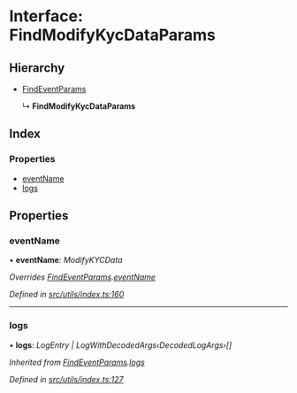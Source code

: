 # Interface: FindModifyKycDataParams

## Hierarchy

- [FindEventParams](_utils_index_.findeventparams.md)

  ↳ **FindModifyKycDataParams**

## Index

### Properties

- [eventName](_utils_index_.findmodifykycdataparams.md#eventname)
- [logs](_utils_index_.findmodifykycdataparams.md#logs)

## Properties

### eventName

• **eventName**: _ModifyKYCData_

_Overrides [FindEventParams](_utils_index_.findeventparams.md).[eventName](_utils_index_.findeventparams.md#eventname)_

_Defined in [src/utils/index.ts:160](https://github.com/PolymathNetwork/polymath-sdk/blob/660aba8/src/utils/index.ts#L160)_

---

### logs

• **logs**: _LogEntry | LogWithDecodedArgs‹DecodedLogArgs›[]_

_Inherited from [FindEventParams](_utils_index_.findeventparams.md).[logs](_utils_index_.findeventparams.md#logs)_

_Defined in [src/utils/index.ts:127](https://github.com/PolymathNetwork/polymath-sdk/blob/660aba8/src/utils/index.ts#L127)_
